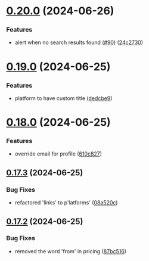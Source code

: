# [0.20.0](https://github.com/EddieHubCommunity/CreatorsRegistry/compare/v0.19.0...v0.20.0) (2024-06-26)


### Features

* alert when no search results found ([#90](https://github.com/EddieHubCommunity/CreatorsRegistry/issues/90)) ([24c2730](https://github.com/EddieHubCommunity/CreatorsRegistry/commit/24c2730f0f0aac2f6b495fea20bf28e5c1fcf64f))



# [0.19.0](https://github.com/EddieHubCommunity/CreatorsRegistry/compare/v0.18.0...v0.19.0) (2024-06-25)


### Features

* platform to have custom title ([dedcbe9](https://github.com/EddieHubCommunity/CreatorsRegistry/commit/dedcbe97fc0215feb4906bf92dcea1b15a47cefc))



# [0.18.0](https://github.com/EddieHubCommunity/CreatorsRegistry/compare/v0.17.3...v0.18.0) (2024-06-25)


### Features

* override email for profile ([610c827](https://github.com/EddieHubCommunity/CreatorsRegistry/commit/610c8275dcb629793674d8c54021010f606b80bd))



## [0.17.3](https://github.com/EddieHubCommunity/CreatorsRegistry/compare/v0.17.2...v0.17.3) (2024-06-25)


### Bug Fixes

* refactored 'links' to p'latforms' ([08a520c](https://github.com/EddieHubCommunity/CreatorsRegistry/commit/08a520c808989d65922cd695bb39e719660dbf1b))



## [0.17.2](https://github.com/EddieHubCommunity/CreatorsRegistry/compare/v0.17.1...v0.17.2) (2024-06-25)


### Bug Fixes

* removed the word 'from' in pricing ([87bc516](https://github.com/EddieHubCommunity/CreatorsRegistry/commit/87bc516b4cd64b0ad2e4d5c14abdab2f54182918))



